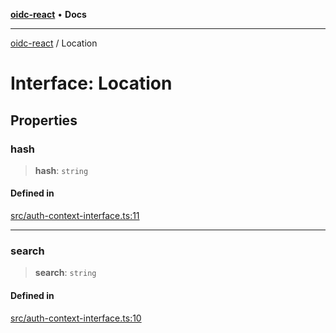 [**oidc-react**](../README.md) • **Docs**

***

[oidc-react](../README.md) / Location

# Interface: Location

## Properties

### hash

> **hash**: `string`

#### Defined in

[src/auth-context-interface.ts:11](https://github.com/bjerkio/oidc-react/blob/main/src/auth-context-interface.ts#L11)

***

### search

> **search**: `string`

#### Defined in

[src/auth-context-interface.ts:10](https://github.com/bjerkio/oidc-react/blob/main/src/auth-context-interface.ts#L10)

